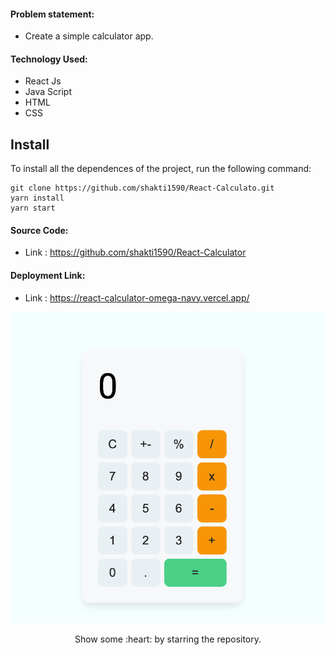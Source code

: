 #### Problem statement:
 - Create a simple calculator app.

#### Technology Used:
 - React Js
 - Java Script
 - HTML
 - CSS

 ## Install

To install all the dependences of the project, run the following command:

    git clone https://github.com/shakti1590/React-Calculato.git
    yarn install
    yarn start


#### Source Code:
 - Link : https://github.com/shakti1590/React-Calculator


#### Deployment Link:
 - Link : https://react-calculator-omega-navy.vercel.app/



![Project Preview](./src/calc-app.png)



<p align="center">
  Show some :heart: by starring the repository.
</p>
